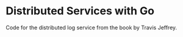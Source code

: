 # Distributed Services with Go

Code for the distributed log service from the book by Travis Jeffrey.
